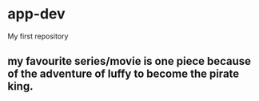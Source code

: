 # app-dev
My first repository
## my favourite series/movie is one piece because of the adventure of luffy to become the pirate king.
